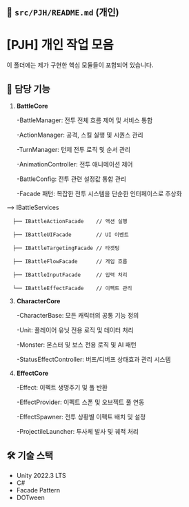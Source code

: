 ## 📄 `src/PJH/README.md` (개인)

# [PJH] 개인 작업 모음
이 폴더에는 제가 구현한 핵심 모듈들이 포함되어 있습니다.

## 📌 담당 기능
1. **BattleCore**

   -BattleManager: 전투 전체 흐름 제어 및 서비스 통합
   
   -ActionManager: 공격, 스킬 실행 및 시퀀스 관리
   
   -TurnManager: 턴제 전투 로직 및 순서 관리
   
   -AnimationController: 전투 애니메이션 제어
   
   -BattleConfig: 전투 관련 설정값 통합 관리
   
   -Facade 패턴: 복잡한 전투 시스템을 단순한 인터페이스로 추상화
   

  --> IBattleServices
   
      ├── IBattleActionFacade    // 액션 실행
   
      ├── IBattleUIFacade        // UI 이벤트
   
      ├── IBattleTargetingFacade // 타겟팅
   
      ├── IBattleFlowFacade      // 게임 흐름
   
      ├── IBattleInputFacade     // 입력 처리
   
      └── IBattleEffectFacade    // 이펙트 관리

3. **CharacterCore**
 
   -CharacterBase: 모든 캐릭터의 공통 기능 정의
   
   -Unit: 플레이어 유닛 전용 로직 및 데이터 처리
   
   -Monster: 몬스터 및 보스 전용 로직 및 AI 패턴
   
   -StatusEffectController: 버프/디버프 상태효과 관리 시스템

5. **EffectCore**
 
   -Effect: 이펙트 생명주기 및 풀 반환
   
   -EffectProvider: 이펙트 스폰 및 오브젝트 풀 연동
   
   -EffectSpawner: 전투 상황별 이펙트 배치 및 설정
   
   -ProjectileLauncher: 투사체 발사 및 궤적 처리

## 🛠 기술 스택
- Unity 2022.3 LTS
- C#
- Facade Pattern
- DOTween
